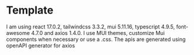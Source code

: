 # Template
I am using react 17.0.2, tailwindcss 3.3.2, mui 5.11.16, typescript 4.9.5, font-awesome 4.7.0 and axios 1.4.0. I use MUI themes, customize Mui components when necessary or use a .css. The apis are generated using openAPI generator for axios